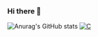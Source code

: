 ### Hi there 👋

![Anurag's GitHub stats](https://github-readme-stats.vercel.app/api?username=Anshy7&show_icons=true&theme=radical)
[![C](https://github-readme-stats.vercel.app/api/top-langs/?username=Anshy7&layout=compact)](https://github.com/anuraghazra/github-readme-stats)
<!--
**Anshy7/Anshy7** is a ✨ _special_ ✨ repository because its `README.md` (this file) appears on your GitHub profile.

Here are some ideas to get you started:

- 🔭 I’m currently working on ...
- 🌱 I’m currently learning ...
- 👯 I’m looking to collaborate on ...
- 🤔 I’m looking for help with ...
- 💬 Ask me about ...
- 📫 How to reach me: ...
- 😄 Pronouns: ...
- ⚡ Fun fact: ...
-->


